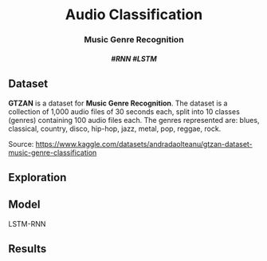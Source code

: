 <h1 align="center">
Audio Classification
</h1>
  
<h3 align="center">
Music Genre Recognition
</h3>

<h5 align="center">
#RNN #LSTM
</h5>

## Dataset

**GTZAN** is a dataset for **Music Genre Recognition**. The dataset is a collection of 1,000 audio files of 30 seconds each, split into 10 classes (genres) containing 100 audio files each. The genres represented are:  blues, classical, country, disco, hip-hop, jazz, metal, pop, reggae, rock.

Source: https://www.kaggle.com/datasets/andradaolteanu/gtzan-dataset-music-genre-classification


## Exploration


## Model

LSTM-RNN

## Results
